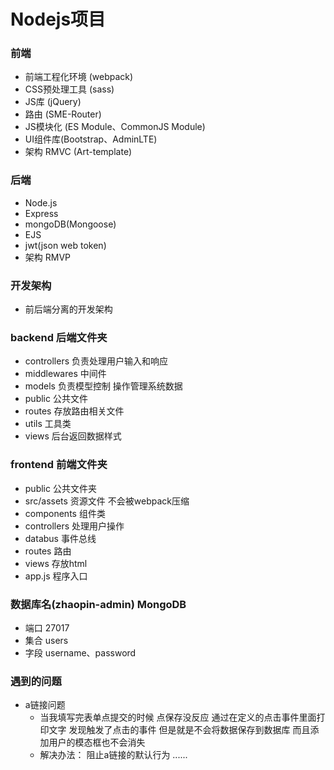 # Nodejs项目
### 前端
- 前端工程化环境 (webpack)
- CSS预处理工具 (sass)
- JS库 (jQuery)
- 路由 (SME-Router)
- JS模块化 (ES Module、CommonJS Module)
- UI组件库(Bootstrap、AdminLTE)
- 架构 RMVC (Art-template)

### 后端
- Node.js
- Express
- mongoDB(Mongoose)
- EJS
- jwt(json web token)
- 架构 RMVP

### 开发架构
- 前后端分离的开发架构

### backend 后端文件夹
  - controllers 负责处理用户输入和响应
  - middlewares 中间件
  - models 负责模型控制 操作管理系统数据
  - public 公共文件
  - routes 存放路由相关文件
  - utils 工具类
  - views 后台返回数据样式

### frontend 前端文件夹
  - public 公共文件夹
  - src/assets 资源文件 不会被webpack压缩
  - components 组件类
  - controllers 处理用户操作
  - databus 事件总线
  - routes 路由
  - views 存放html
  - app.js 程序入口


### 数据库名(zhaopin-admin) MongoDB
  - 端口 27017
  - 集合 users
  - 字段 username、password


### 遇到的问题
  - a链接问题 
    - 当我填写完表单点提交的时候 点保存没反应 通过在定义的点击事件里面打印文字 发现触发了点击的事件  但是就是不会将数据保存到数据库 而且添加用户的模态框也不会消失  
    - 解决办法： 阻止a链接的默认行为
   ......
